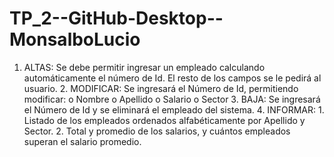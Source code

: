 # TP_2--GitHub-Desktop--MonsalboLucio
1. ALTAS: Se debe permitir ingresar un empleado calculando automáticamente el número de Id. El resto de los campos se le pedirá al usuario. 2. MODIFICAR: Se ingresará el Número de Id, permitiendo modificar: o Nombre o Apellido o Salario o Sector 3. BAJA: Se ingresará el Número de Id y se eliminará el empleado del sistema. 4. INFORMAR: 1. Listado de los empleados ordenados alfabéticamente por Apellido y Sector. 2. Total y promedio de los salarios, y cuántos empleados superan el salario promedio.
